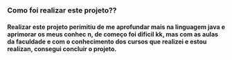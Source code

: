 ### Como  foi realizar este projeto??
#### Realizar este projeto  perimitiu de me aprofundar mais na linguagem java e aprimorar os meus conhec n, de começo foi dificil kk, mas com as aulas da faculdade e com  o conhecimento dos cursos que realizei e estou realizan, consegui concluir o projeto.
